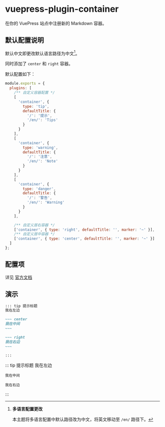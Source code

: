 # vuepress-plugin-container <MyBadge text="继承" /> <MyBadge text="默认中文" />

在你的 VuePress 站点中注册新的 Markdown 容器。

## 默认配置说明

默认中文即更改默认语言路径为中文[^i18n]。

同时添加了 `center` 和 `right` 容器。

默认配置如下：

```js
module.exports = {
  plugins: [
    /** 自定义容器配置 */
    [
      'container', {
        type: 'tip',
        defaultTitle: {
          '/': '提示',
          '/en/': 'Tips'
        }
      }
    ],
    [
      'container', {
        type: 'warning',
        defaultTitle: {
          '/': '注意',
          '/en/': 'Note'
        }
      }
    ],
    [
      'container', {
        type: 'danger',
        defaultTitle: {
          '/': '警告',
          '/en/': 'Warning'
        }
      }
    ],

    /** 自定义居右容器 */
    ['container', { type: 'right', defaultTitle: '', marker: '~' }],
    /** 自定义居中容器 */
    ['container', { type: 'center', defaultTitle: '', marker: '~' }]
  ]
};
```

## 配置项

详见 [官方文档](https://vuepress.github.io/zh/plugins/container/#配置项)

## 演示

```md
::: tip 提示标题
我在左边

~~~ center
我在中间
~~~

~~~ right
我在右边
~~~

:::
```

::: tip 提示标题
我在左边

~~~ center
我在中间
~~~

~~~ right
我在右边
~~~

:::

[^i18n]: **多语言配置更改**

    本主题将多语言配置中默认路径改为中文，将英文移动至 `/en/` 路径下。
